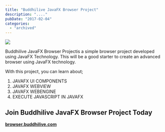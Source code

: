 ```yaml
---
title: "Buddhilive JavaFX Browser Project"
description: "...."
pubDate: "2017-02-04"
categories: 
  - "archived"
---
```


[![](/images/buddhilive-browser-banner.PNG)](https://4.bp.blogspot.com/-rwL48w0V7MQ/WJYLG0InTRI/AAAAAAAAEBY/7_DbbM6xhNYr1d-BHVZyORioEAKHkTkcwCLcB/s1600/buddhilive-browser-banner.PNG)

  
Buddhilive JavaFX Browser Projectis a simple browser project developed using JavaFX Technology. This will be a good starter to create an advanced browser using JavaFX technology.  
  
With this project, you can learn about;  
  

1. JAVAFX UI COMPONENTS
2. JAVAFX WEBVIEW
3. JAVAFX WEBENGINE
4. EXECUTE JAVASCRIPT IN JAVAFX

## Join Buddhilive JavaFX Browser Project Today

[**browser.buddhilive.com**](http://browser.buddhilive.com/)
